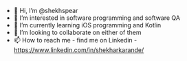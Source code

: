- 👋 Hi, I’m @shekhspear
- 👀 I’m interested in software programming and software QA
- 🌱 I’m currently learning iOS programming and Kotlin
- 💞️ I’m looking to collaborate on either of them
- 📫 How to reach me - find me on Linkedin - https://www.linkedin.com/in/shekharkarande/

<!---
shekhspear/shekhspear is a ✨ special ✨ repository because its `README.md` (this file) appears on your GitHub profile.
You can click the Preview link to take a look at your changes.
--->
